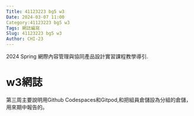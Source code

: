```yaml
---
Title: 41123223 bg5 w3
Date: 2024-03-07 11:00
Category:41123223 bg5 w3
Tags: 網誌編寫
Slug: 41123223 bg5 w3
Author: CHI-23
---
```


2024 Spring 網際內容管理與協同產品設計實習課程教學導引.

<!-- PELICAN_END_SUMMARY -->

# w3網誌
第三周主要說明用Github Codespaces和Gitpod,和把組員倉儲設為分組的倉儲，用來期中報告的。